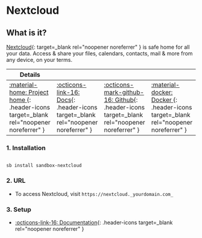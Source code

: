 # Nextcloud

## What is it?

[Nextcloud](https://nextcloud.com/){: target=_blank rel="noopener noreferrer" } is safe home for all your data. Access & share your files, calendars, contacts, mail & more from any device, on your terms.

| Details     |             |             |             |
|-------------|-------------|-------------|-------------|
| [:material-home: Project home ](https://nextcloud.com/){: .header-icons target=_blank rel="noopener noreferrer" } | [:octicons-link-16: Docs](https://docs.nextcloud.com/server/latest/admin_manual/contents.html){: .header-icons target=_blank rel="noopener noreferrer" } | [:octicons-mark-github-16: Github](https://github.com/nextcloud/docker){: .header-icons target=_blank rel="noopener noreferrer" } | [:material-docker: Docker ](https://hub.docker.com/_/nextcloud){: .header-icons target=_blank rel="noopener noreferrer" }|

### 1. Installation

``` shell

sb install sandbox-nextcloud

```

### 2. URL

- To access Nextcloud, visit `https://nextcloud._yourdomain.com_`

### 3. Setup

- [:octicons-link-16: Documentation](https://docs.nextcloud.com/server/latest/admin_manual/contents.html){: .header-icons target=_blank rel="noopener noreferrer" }
